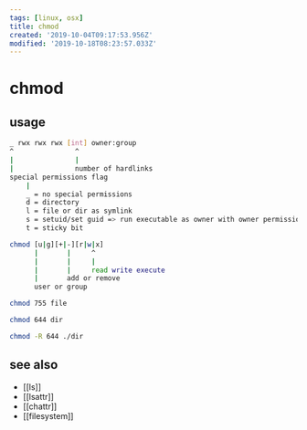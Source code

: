 ```yaml
---
tags: [linux, osx]
title: chmod
created: '2019-10-04T09:17:53.956Z'
modified: '2019-10-18T08:23:57.033Z'
---
```


# chmod

## usage
```sh
_ rwx rwx rwx [int] owner:group
^               ^
|               |
|               number of hardlinks
special permissions flag
    |
    _ = no special permissions
    d = directory
    l = file or dir as symlink
    s = setuid/set guid => run executable as owner with owner permissions
    t = sticky bit
```
```sh
chmod [u|g][+|-][r|w|x]
      |       |     ^
      |       |     |
      |       |     read write execute
      |       add or remove
      user or group
```

```sh
chmod 755 file

chmod 644 dir

chmod -R 644 ./dir
```

## see also
- [[ls]]
- [[lsattr]]
- [[chattr]]
- [[filesystem]]
